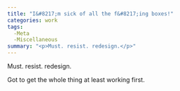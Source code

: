 ```yaml
---
title: "I&#8217;m sick of all the f&#8217;ing boxes!"
categories: work
tags:
  -Meta
  -Miscellaneous
summary: "<p>Must. resist. redesign.</p>"
---
```

<p>Must. resist. redesign.</p><p>Got to get the whole thing at least working first.</p>
